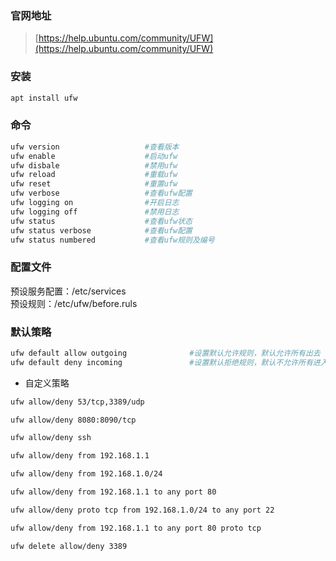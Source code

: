 ### 官网地址

> [https://help.ubuntu.com/community/UFW](https://help.ubuntu.com/community/UFW)

### 安装

```bash
apt install ufw
```

### 命令

```bash
ufw version                   #查看版本
ufw enable                    #启动ufw
ufw disbale                   #禁用ufw
ufw reload                    #重载ufw
ufw reset                     #重置ufw
ufw verbose                   #查看ufw配置
ufw logging on                #开启日志
ufw logging off               #禁用日志
ufw status                    #查看ufw状态
ufw status verbose            #查看ufw配置
ufw status numbered           #查看ufw规则及编号
```

### 配置文件

预设服务配置：/etc/services  
预设规则：/etc/ufw/before.ruls

### 默认策略

```bash
ufw default allow outgoing              #设置默认允许规则，默认允许所有出去
ufw default deny incoming               #设置默认拒绝规则，默认不允许所有进入
```

- 自定义策略

```bash
ufw allow/deny 53/tcp,3389/udp

ufw allow/deny 8080:8090/tcp

ufw allow/deny ssh

ufw allow/deny from 192.168.1.1

ufw allow/deny from 192.168.1.0/24

ufw allow/deny from 192.168.1.1 to any port 80

ufw allow/deny proto tcp from 192.168.1.0/24 to any port 22

ufw allow/deny from 192.168.1.1 to any port 80 proto tcp

ufw delete allow/deny 3389

```

‍

